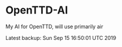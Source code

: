 # OpenTTD-AI
My AI for OpenTTD, will use primarily air

Latest backup: Sun Sep 15 16:50:01 UTC 2019
